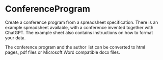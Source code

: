 # ConferenceProgram

Create a conference program from a spreadsheet specification. There is
an example spreadsheet available, with a conference invented together
with ChatGPT. The example sheet also contains instructions on how to
format your data.

The conference program and the author list can be converted to html 
pages, pdf files or Microsoft Word compatible docx files.
